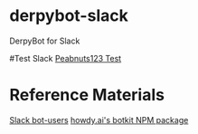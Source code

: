 # derpybot-slack
DerpyBot for Slack

#Test Slack
[Peabnuts123 Test](https://peabnuts123test.slack.com)

# Reference Materials
[Slack bot-users](https://api.slack.com/bot-users)
[howdy.ai's botkit NPM package](http://howdy.ai/botkit/)

